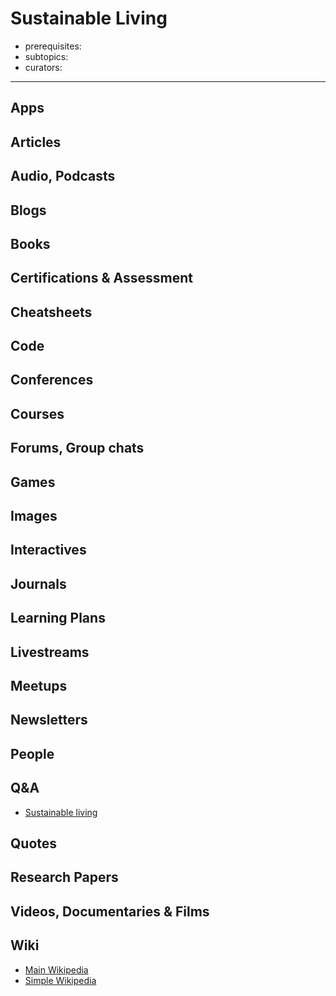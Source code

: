 # Sustainable Living

- prerequisites:
- subtopics:
- curators:

------

## Apps

## Articles

## Audio, Podcasts

## Blogs

## Books

## Certifications & Assessment

## Cheatsheets

## Code

## Conferences

## Courses

## Forums, Group chats

## Games

## Images

## Interactives

## Journals

## Learning Plans

## Livestreams

## Meetups

## Newsletters

## People

## Q&A

- [Sustainable living](https://sustainability.stackexchange.com)

## Quotes

## Research Papers

## Videos, Documentaries & Films

## Wiki

- [Main Wikipedia](https://en.wikipedia.org/wiki/Sustainable_living)
- [Simple Wikipedia](https://simple.wikipedia.org/wiki/Simple_living)

